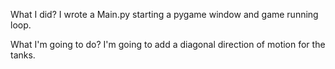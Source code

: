 What I did?
I wrote a Main.py starting a pygame window and game running loop.

What I'm going to do?
I'm going to add a diagonal direction of motion for the tanks.
